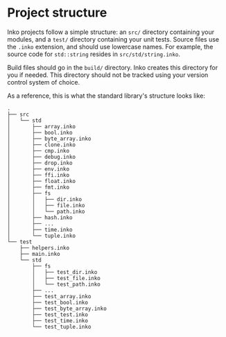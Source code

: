 # Project structure

Inko projects follow a simple structure: an `src/` directory containing your
modules, and a `test/` directory containing your unit tests. Source files use
the `.inko` extension, and should use lowercase names. For example, the source
code for `std::string` resides in `src/std/string.inko`.

Build files should go in the `build/` directory. Inko creates this directory for
you if needed. This directory should not be tracked using your version control
system of choice.

As a reference, this is what the standard library's structure looks like:

```
.
├── src
│   └── std
│       ├── array.inko
│       ├── bool.inko
│       ├── byte_array.inko
│       ├── clone.inko
│       ├── cmp.inko
│       ├── debug.inko
│       ├── drop.inko
│       ├── env.inko
│       ├── ffi.inko
│       ├── float.inko
│       ├── fmt.inko
│       ├── fs
│       │   ├── dir.inko
│       │   ├── file.inko
│       │   └── path.inko
│       ├── hash.inko
│       ├── ...
│       ├── time.inko
│       └── tuple.inko
└── test
    ├── helpers.inko
    ├── main.inko
    └── std
        ├── fs
        │   ├── test_dir.inko
        │   ├── test_file.inko
        │   └── test_path.inko
        ├── ...
        ├── test_array.inko
        ├── test_bool.inko
        ├── test_byte_array.inko
        ├── test_test.inko
        ├── test_time.inko
        └── test_tuple.inko
```
